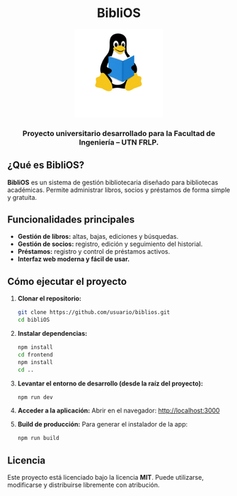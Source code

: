 <h1 align="center">BibliOS</h1>

<p align="center">
  <img src="./frontend/src/assets/BibliOS_Logo2.png" alt="BibliOS" width="200" />
</p>

<h3 align="center">Proyecto universitario desarrollado para la Facultad de Ingeniería – UTN FRLP.</h3>

## ¿Qué es BibliOS?

**BibliOS** es un sistema de gestión bibliotecaria diseñado para bibliotecas académicas. Permite administrar libros, socios y préstamos de forma simple y gratuita.

## Funcionalidades principales

- **Gestión de libros:** altas, bajas, ediciones y búsquedas.
- **Gestión de socios:** registro, edición y seguimiento del historial.
- **Préstamos:** registro y control de préstamos activos.
- **Interfaz web moderna y fácil de usar.**

## Cómo ejecutar el proyecto

1. **Clonar el repositorio:**
   ```bash
   git clone https://github.com/usuario/biblios.git
   cd bibliOS
   ```

2. **Instalar dependencias:**
   ```bash
   npm install
   cd frontend
   npm install
   cd ..
   ```

3. **Levantar el entorno de desarrollo (desde la raíz del proyecto):**
   ```bash
   npm run dev
   ```

4. **Acceder a la aplicación:**
   Abrir en el navegador: [http://localhost:3000](http://localhost:3000)

5. **Build de producción:**
   Para generar el instalador de la app:
   ```bash
   npm run build
   ```

## Licencia

Este proyecto está licenciado bajo la licencia **MIT**. Puede utilizarse, modificarse y distribuirse libremente con atribución.
